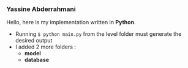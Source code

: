 ### Yassine Abderrahmani

Hello, here is my implementation written in **Python**.

- Running `$ python main.py` from the level folder must generate the desired output
- I added 2 more folders :
    - **model**
    - **database**
